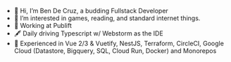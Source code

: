 - 👋 Hi, I’m Ben De Cruz, a budding Fullstack Developer
- 👀 I’m interested in games, reading, and standard internet things.
- 🌱 Working at Publift
- 🖋 Daily driving Typescript w/ Webstorm as the IDE
- 🚃 Experienced in Vue 2/3 & Vuetify, NestJS, Terraform, CircleCI, Google Cloud (Datastore, Bigquery, SQL, Cloud Run, Docker) and Monorepos

<!---
bendecruz745/bendecruz745 is a ✨ special ✨ repository because its `README.md` (this file) appears on your GitHub profile.
You can click the Preview link to take a look at your changes.
--->
